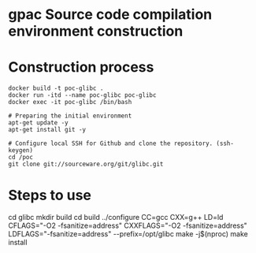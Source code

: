 # gpac Source code compilation environment construction

# Construction process
```shell
docker build -t poc-glibc .
docker run -itd --name poc-glibc poc-glibc
docker exec -it poc-glibc /bin/bash

# Preparing the initial environment
apt-get update -y
apt-get install git -y

# Configure local SSH for Github and clone the repository. (ssh-keygen)
cd /poc
git clone git://sourceware.org/git/glibc.git

```

# Steps to use
cd glibc
mkdir build
cd build
../configure CC=gcc CXX=g++ LD=ld CFLAGS="-O2 -fsanitize=address" CXXFLAGS="-O2 -fsanitize=address" LDFLAGS="-fsanitize=address"  --prefix=/opt/glibc
make -j$(nproc)
make install
